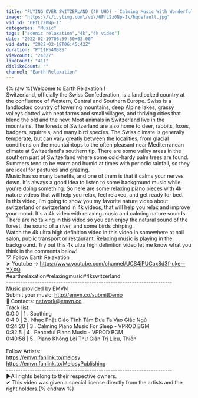 ```yaml
---
title: "FLYING OVER SWITZERLAND (4K UHD) - Calming Music With Wonderful Natural Landscape To Chillout On TV"
image: "https:\/\/i.ytimg.com\/vi\/6FfL2z0Np-I\/hqdefault.jpg"
vid_id: "6FfL2z0Np-I"
categories: "Music"
tags: ["scenic relaxation","4k","4k video"]
date: "2022-02-19T06:59:50+03:00"
vid_date: "2022-02-18T06:45:42Z"
duration: "PT11H54M58S"
viewcount: "24327"
likeCount: "411"
dislikeCount: ""
channel: "Earth Relaxation"
---
```

{% raw %}Welcome to Earth Relaxation !<br />Switzerland, officially the Swiss Confederation, is a landlocked country at the confluence of Western, Central and Southern Europe. Swiss is a landlocked country of towering mountains, deep Alpine lakes, grassy valleys dotted with neat farms and small villages, and thriving cities that blend the old and the new. Most animals in Switzerland live in the mountains. The forests of Switzerland are also home to deer, rabbits, foxes, badgers, squirrels, and many bird species. The Swiss climate is generally temperate, but can vary greatly between the localities, from glacial conditions on the mountaintops to the often pleasant near Mediterranean climate at Switzerland's southern tip. There are some valley areas in the southern part of Switzerland where some cold-hardy palm trees are found. Summers tend to be warm and humid at times with periodic rainfall, so they are ideal for pastures and grazing.<br />Music has so many benefits, and one of them is that it calms your nerves down. It's always a good idea to listen to some background music while you're doing something. So here are some relaxing piano pieces with 4k nature videos that will help you relax, feel relaxed, and get ready for bed.<br />In this video, I'm going to show you my favorite nature video about switzerland or switzerland in 4k videos, that will help you relax and improve your mood. It's a 4k video with relaxing music and calming nature sounds. There are no talking in this video so you can enjoy the natural sound of the forest, the sound of a river, and some birds chirping.<br />Watch the 4k ultra high definition video in this video in somewhere at nail salon, public transport or restaurant. Relaxing music is playing in the background. Try out this 4k ultra high definition video let me know what you think in the comments below!<br />▽ Follow Earth Relaxation<br />➤ Youtube → <a rel="nofollow" target="blank" href="https://www.youtube.com/channel/UCS4jPUCax8d3f-uke--YXXQ">https://www.youtube.com/channel/UCS4jPUCax8d3f-uke--YXXQ</a><br />#earthrelaxation​ #relaxingmusic​ #4kswitzerland<br />----------------------------------------------------------------------<br />Music provided by EMVN<br />Submit your music: <a rel="nofollow" target="blank" href="http://emvn.co/submitDemo">http://emvn.co/submitDemo</a><br />📌 Contacts: network@emvn.co<br />Track list:<br />0:0:0   | 1 . Soothing<br />0:4:0   | 2 . Nhạc Phật Giáo Tĩnh Tâm Đưa Ta Vào Giấc Ngủ<br />0:24:20 | 3 . Calming Piano Music  For Sleep - VPROD BGM<br />0:32:5  | 4 . Peaceful Piano Music - VPROD BGM<br />0:40:58 | 5 . Piano Không Lời Thư Giãn Trị Liệu, Thiền<br /><br />Follow Artists:<br /><a rel="nofollow" target="blank" href="https://emvn.fanlink.to/melosy">https://emvn.fanlink.to/melosy</a><br /><a rel="nofollow" target="blank" href="https://emvn.fanlink.to/MelosyPublishing">https://emvn.fanlink.to/MelosyPublishing</a><br />----------------------------------------------------------------------<br />►All rights belong to their respective owners.<br />✔ This video was given a special license directly from the artists and the right holders.{% endraw %}
